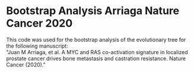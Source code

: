# Bootstrap Analysis Arriaga Nature Cancer 2020
This code was used for the bootstrap analysis of the evolutionary tree for the following manuscript:    
"Juan M Arriaga, et al. A MYC and RAS co-activation signature in localized prostate cancer drives bone metastasis and castration resistance. Nature Cancer (2020)."
